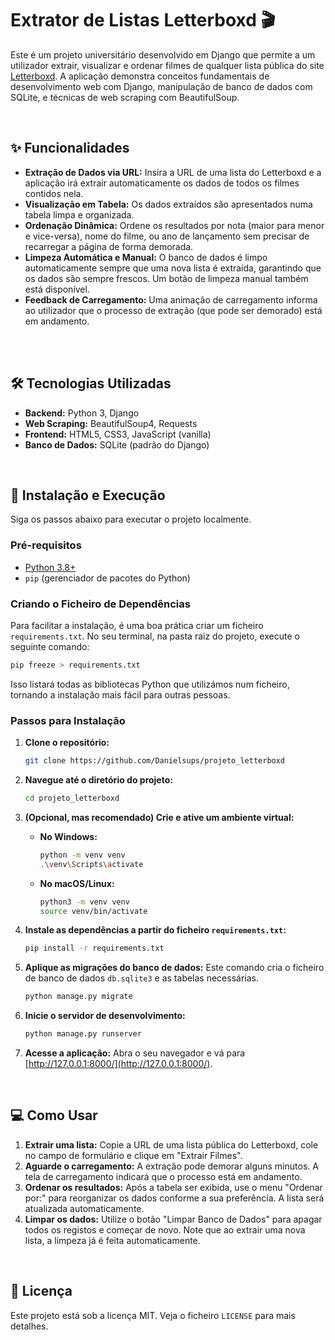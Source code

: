# Extrator de Listas Letterboxd 🎬

Este é um projeto universitário desenvolvido em Django que permite a um utilizador extrair, visualizar e ordenar filmes de qualquer lista pública do site [Letterboxd](https://letterboxd.com). A aplicação demonstra conceitos fundamentais de desenvolvimento web com Django, manipulação de banco de dados com SQLite, e técnicas de web scraping com BeautifulSoup.

<br>

## ✨ Funcionalidades

* **Extração de Dados via URL:** Insira a URL de uma lista do Letterboxd e a aplicação irá extrair automaticamente os dados de todos os filmes contidos nela.
* **Visualização em Tabela:** Os dados extraídos são apresentados numa tabela limpa e organizada.
* **Ordenação Dinâmica:** Ordene os resultados por nota (maior para menor e vice-versa), nome do filme, ou ano de lançamento sem precisar de recarregar a página de forma demorada.
* **Limpeza Automática e Manual:** O banco de dados é limpo automaticamente sempre que uma nova lista é extraída, garantindo que os dados são sempre frescos. Um botão de limpeza manual também está disponível.
* **Feedback de Carregamento:** Uma animação de carregamento informa ao utilizador que o processo de extração (que pode ser demorado) está em andamento.

<br>



<br>

## 🛠️ Tecnologias Utilizadas

* **Backend:** Python 3, Django
* **Web Scraping:** BeautifulSoup4, Requests
* **Frontend:** HTML5, CSS3, JavaScript (vanilla)
* **Banco de Dados:** SQLite (padrão do Django)

<br>

## 🚀 Instalação e Execução

Siga os passos abaixo para executar o projeto localmente.

### Pré-requisitos

* [Python 3.8+](https://www.python.org/downloads/)
* `pip` (gerenciador de pacotes do Python)

### Criando o Ficheiro de Dependências

Para facilitar a instalação, é uma boa prática criar um ficheiro `requirements.txt`. No seu terminal, na pasta raiz do projeto, execute o seguinte comando:

```bash
pip freeze > requirements.txt
```

Isso listará todas as bibliotecas Python que utilizámos num ficheiro, tornando a instalação mais fácil para outras pessoas.

### Passos para Instalação

1.  **Clone o repositório:**
    ```bash
    git clone https://github.com/Danielsups/projeto_letterboxd
    ```

2.  **Navegue até o diretório do projeto:**
    ```bash
    cd projeto_letterboxd
    ```

3.  **(Opcional, mas recomendado) Crie e ative um ambiente virtual:**
    * **No Windows:**
        ```bash
        python -m venv venv
        .\venv\Scripts\activate
        ```
    * **No macOS/Linux:**
        ```bash
        python3 -m venv venv
        source venv/bin/activate
        ```

4.  **Instale as dependências a partir do ficheiro `requirements.txt`:**
    ```bash
    pip install -r requirements.txt
    ```

5.  **Aplique as migrações do banco de dados:**
    Este comando cria o ficheiro de banco de dados `db.sqlite3` e as tabelas necessárias.
    ```bash
    python manage.py migrate
    ```

6.  **Inicie o servidor de desenvolvimento:**
    ```bash
    python manage.py runserver
    ```

7.  **Acesse a aplicação:**
    Abra o seu navegador e vá para [http://127.0.0.1:8000/](http://127.0.0.1:8000/).

<br>

## 💻 Como Usar

1.  **Extrair uma lista:** Copie a URL de uma lista pública do Letterboxd, cole no campo de formulário e clique em "Extrair Filmes".
2.  **Aguarde o carregamento:** A extração pode demorar alguns minutos. A tela de carregamento indicará que o processo está em andamento.
3.  **Ordenar os resultados:** Após a tabela ser exibida, use o menu "Ordenar por:" para reorganizar os dados conforme a sua preferência. A lista será atualizada automaticamente.
4.  **Limpar os dados:** Utilize o botão "Limpar Banco de Dados" para apagar todos os registos e começar de novo. Note que ao extrair uma nova lista, a limpeza já é feita automaticamente.

<br>

## 📄 Licença

Este projeto está sob a licença MIT. Veja o ficheiro `LICENSE` para mais detalhes.
